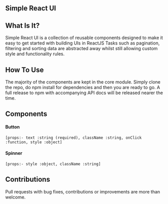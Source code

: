 ## Simple React UI

## What Is It?

Simple React UI is a collection of reusable components designed to make it easy to get started with building UIs in ReactJS
Tasks such as pagination, filtering and sorting data are abstracted away whilst still allowing custom style and functionality rules.

## How To Use

The majority of the components are kept in the core module. Simply clone the repo, do npm install for dependencies and then you are ready to go. A full release to npm with accompanying API docs will be released nearer the time.


## Components

#### Button

`[props:- text :string (required), className :string, onClick :function, style :object]`

#### Spinner

`[props:- style :object, className :string]`




## Contributions

Pull requests with bug fixes, contributions or improvements are more than welcome.
